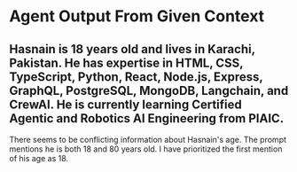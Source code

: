 # Agent Output From Given Context
## Hasnain is 18 years old and lives in Karachi, Pakistan. He has expertise in HTML, CSS, TypeScript, Python, React, Node.js, Express, GraphQL, PostgreSQL, MongoDB, Langchain, and CrewAI. He is currently learning Certified Agentic and Robotics AI Engineering from PIAIC.

There seems to be conflicting information about Hasnain's age. The prompt mentions he is both 18 and 80 years old. I have prioritized the first mention of his age as 18.